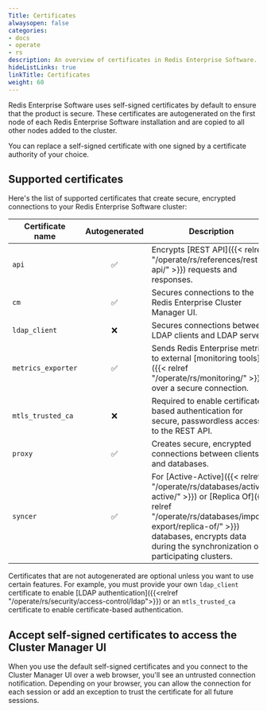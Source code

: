```yaml
---
Title: Certificates
alwaysopen: false
categories:
- docs
- operate
- rs
description: An overview of certificates in Redis Enterprise Software.
hideListLinks: true
linkTitle: Certificates
weight: 60
---
```


Redis Enterprise Software uses self-signed certificates by default to ensure that the product is secure. These certificates are autogenerated on the first node of each Redis Enterprise Software installation and are copied to all other nodes added to the cluster.

You can replace a self-signed certificate with one signed by a certificate authority of your choice.

## Supported certificates

Here's the list of supported certificates that create secure, encrypted connections to your Redis Enterprise Software cluster:

| Certificate name | Autogenerated | Description |
|------------------|:---------------:|-------------|
| `api` | <span title="Yes">&#x2705;</span> | Encrypts [REST API]({{< relref "/operate/rs/references/rest-api/" >}}) requests and responses. |
| `cm` | <span title="Yes">&#x2705;</span> | Secures connections to the Redis Enterprise Cluster Manager UI. |
| `ldap_client` | <span title="No">:x:</span> | Secures connections between LDAP clients and LDAP servers. |
| `metrics_exporter` | <span title="Yes">&#x2705;</span> | Sends Redis Enterprise metrics to external [monitoring tools]({{< relref "/operate/rs/monitoring/" >}}) over a secure connection. |
| `mtls_trusted_ca` | <span title="No">:x:</span>  | Required to enable certificate-based authentication for secure, passwordless access to the REST API. |
| `proxy` | <span title="Yes">&#x2705;</span> | Creates secure, encrypted connections between clients and databases. |
| `syncer` | <span title="Yes">&#x2705;</span> | For [Active-Active]({{< relref "/operate/rs/databases/active-active/" >}}) or [Replica Of]({{< relref "/operate/rs/databases/import-export/replica-of/" >}}) databases, encrypts data during the synchronization of participating clusters. |

Certificates that are not autogenerated are optional unless you want to use certain features. For example, you must provide your own `ldap_client` certificate to enable [LDAP authentication]({{<relref "/operate/rs/security/access-control/ldap">}}) or an `mtls_trusted_ca` certificate to enable certificate-based authentication.

## Accept self-signed certificates to access the Cluster Manager UI

When you use the default self-signed certificates and you connect to the Cluster Manager UI over a web browser, you'll see an untrusted connection notification. Depending on your browser, you can allow the connection for each session or add an exception to trust the certificate for all future sessions.